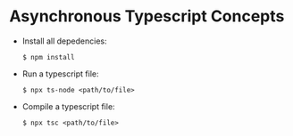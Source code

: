 # Asynchronous Typescript Concepts

- Install all depedencies:

  `$ npm install`

- Run a typescript file:

  `$ npx ts-node <path/to/file>`

- Compile a typescript file:

  `$ npx tsc <path/to/file>`